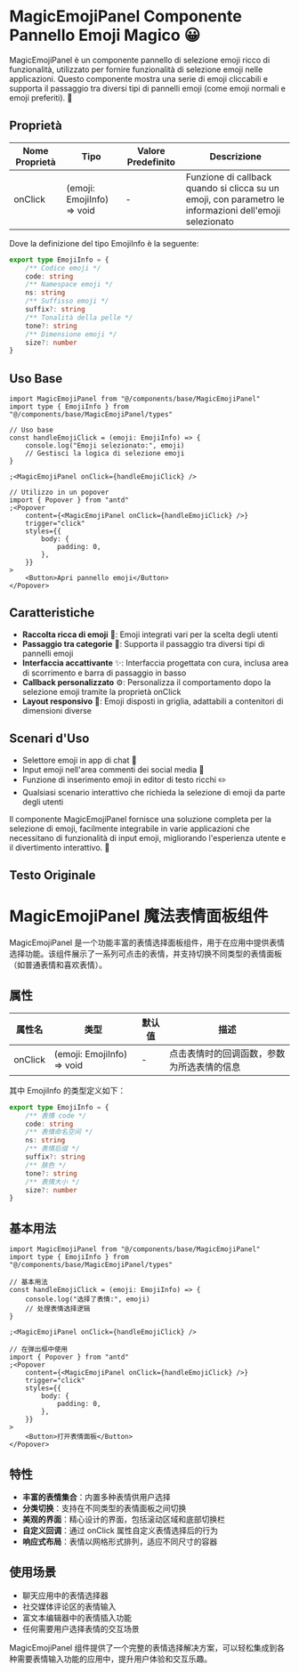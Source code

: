 # MagicEmojiPanel Componente Pannello Emoji Magico 😀

MagicEmojiPanel è un componente pannello di selezione emoji ricco di funzionalità, utilizzato per fornire funzionalità di selezione emoji nelle applicazioni. Questo componente mostra una serie di emoji cliccabili e supporta il passaggio tra diversi tipi di pannelli emoji (come emoji normali e emoji preferiti). 📱

## Proprietà

| Nome Proprietà | Tipo                       | Valore Predefinito | Descrizione                                       |
| -------------- | -------------------------- | ------------------ | ------------------------------------------------- |
| onClick        | (emoji: EmojiInfo) => void | -                  | Funzione di callback quando si clicca su un emoji, con parametro le informazioni dell'emoji selezionato |

Dove la definizione del tipo EmojiInfo è la seguente:

```typescript
export type EmojiInfo = {
	/** Codice emoji */
	code: string
	/** Namespace emoji */
	ns: string
	/** Suffisso emoji */
	suffix?: string
	/** Tonalità della pelle */
	tone?: string
	/** Dimensione emoji */
	size?: number
}
```

## Uso Base

```tsx
import MagicEmojiPanel from "@/components/base/MagicEmojiPanel"
import type { EmojiInfo } from "@/components/base/MagicEmojiPanel/types"

// Uso base
const handleEmojiClick = (emoji: EmojiInfo) => {
	console.log("Emoji selezionato:", emoji)
	// Gestisci la logica di selezione emoji
}

;<MagicEmojiPanel onClick={handleEmojiClick} />

// Utilizzo in un popover
import { Popover } from "antd"
;<Popover
	content={<MagicEmojiPanel onClick={handleEmojiClick} />}
	trigger="click"
	styles={{
		body: {
			padding: 0,
		},
	}}
>
	<Button>Apri pannello emoji</Button>
</Popover>
```

## Caratteristiche

-   **Raccolta ricca di emoji** 🎉: Emoji integrati vari per la scelta degli utenti
-   **Passaggio tra categorie** 🔄: Supporta il passaggio tra diversi tipi di pannelli emoji
-   **Interfaccia accattivante** ✨: Interfaccia progettata con cura, inclusa area di scorrimento e barra di passaggio in basso
-   **Callback personalizzato** ⚙️: Personalizza il comportamento dopo la selezione emoji tramite la proprietà onClick
-   **Layout responsivo** 📐: Emoji disposti in griglia, adattabili a contenitori di dimensioni diverse

## Scenari d'Uso

-   Selettore emoji in app di chat 💬
-   Input emoji nell'area commenti dei social media 📱
-   Funzione di inserimento emoji in editor di testo ricchi ✏️
-   Qualsiasi scenario interattivo che richieda la selezione di emoji da parte degli utenti

Il componente MagicEmojiPanel fornisce una soluzione completa per la selezione di emoji, facilmente integrabile in varie applicazioni che necessitano di funzionalità di input emoji, migliorando l'esperienza utente e il divertimento interattivo. 🚀

## Testo Originale
# MagicEmojiPanel 魔法表情面板组件

MagicEmojiPanel 是一个功能丰富的表情选择面板组件，用于在应用中提供表情选择功能。该组件展示了一系列可点击的表情，并支持切换不同类型的表情面板（如普通表情和喜欢表情）。

## 属性

| 属性名  | 类型                       | 默认值 | 描述                                       |
| ------- | -------------------------- | ------ | ------------------------------------------ |
| onClick | (emoji: EmojiInfo) => void | -      | 点击表情时的回调函数，参数为所选表情的信息 |

其中 EmojiInfo 的类型定义如下：

```typescript
export type EmojiInfo = {
	/** 表情 code */
	code: string
	/** 表情命名空间 */
	ns: string
	/** 表情后缀 */
	suffix?: string
	/** 肤色 */
	tone?: string
	/** 表情大小 */
	size?: number
}
```

## 基本用法

```tsx
import MagicEmojiPanel from "@/components/base/MagicEmojiPanel"
import type { EmojiInfo } from "@/components/base/MagicEmojiPanel/types"

// 基本用法
const handleEmojiClick = (emoji: EmojiInfo) => {
	console.log("选择了表情:", emoji)
	// 处理表情选择逻辑
}

;<MagicEmojiPanel onClick={handleEmojiClick} />

// 在弹出框中使用
import { Popover } from "antd"
;<Popover
	content={<MagicEmojiPanel onClick={handleEmojiClick} />}
	trigger="click"
	styles={{
		body: {
			padding: 0,
		},
	}}
>
	<Button>打开表情面板</Button>
</Popover>
```

## 特性

-   **丰富的表情集合**：内置多种表情供用户选择
-   **分类切换**：支持在不同类型的表情面板之间切换
-   **美观的界面**：精心设计的界面，包括滚动区域和底部切换栏
-   **自定义回调**：通过 onClick 属性自定义表情选择后的行为
-   **响应式布局**：表情以网格形式排列，适应不同尺寸的容器

## 使用场景

-   聊天应用中的表情选择器
-   社交媒体评论区的表情输入
-   富文本编辑器中的表情插入功能
-   任何需要用户选择表情的交互场景

MagicEmojiPanel 组件提供了一个完整的表情选择解决方案，可以轻松集成到各种需要表情输入功能的应用中，提升用户体验和交互乐趣。
